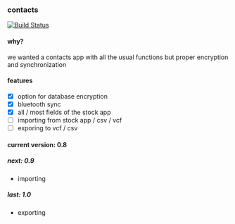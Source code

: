 ### contacts
[![Build Status](http://build.eberlein.io:8080/job/android_contacts/badge/icon)](http://build.eberlein.io:8080/job/android_contacts/)

#### why?
we wanted a contacts app with all the usual functions but proper encryption and synchronization

#### features
- [x] option for database encryption
- [x] bluetooth sync
- [x] all / most fields of the stock app
- [ ] importing from stock app / csv / vcf
- [ ] exporing to vcf / csv

#### current version: 0.8
##### next: 0.9
- importing
##### last: 1.0
- exporting
